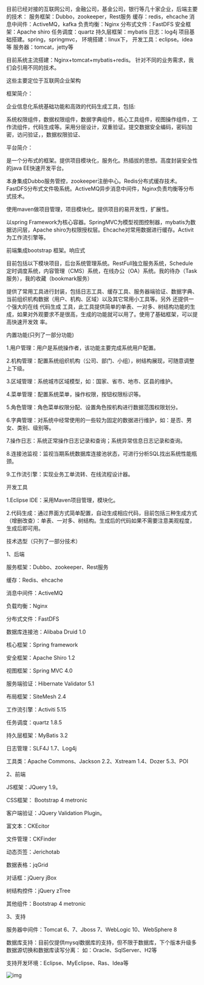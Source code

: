 目前已经对接的互联网公司，金融公司，基金公司，银行等几十家企业，后端主要的技术：
服务框架：Dubbo，zookeeper，Rest服务
缓存：redis，ehcache
消息中间件：ActiveMQ，kafka
负责均衡：Nginx
分布式文件：FastDFS
安全框架：Apache shiro
任务调度：quartz
持久层框架：mybatis
日志：log4j
项目基础搭建。spring，springmvc，
环境搭建：linux下，
开发工具：eclipse。idea等
服务器：tomcat，jetty等

目前系统主流搭建：Nginx+tomcat+mybatis+redis。
针对不同的业务需求，我们会引用不同的技术。

这些主要定位于互联网企业架构

框架简介：

企业信息化系统基础功能和高效的代码生成工具，包括:

系统权限组件，数据权限组件，数据字典组件，核心工具组件，视图操作组件，工作流组件，代码生成等。采用分层设计，双重验证。提交数据安全编码，密码加密，访问验证，，数据权限验证、

平台简介：

是一个分布式的框架。提供项目模块化，服务化。热插拔的思想。高度封装安全性的java EE快速开发平台。

本身集成Dubbo服务管控，zookeeper注册中心。Redis分布式缓存技术。FastDFS分布式文件吸系统。ActiveMQ异步消息中间件，Nginx负责均衡等分布式技术。

使用maven做项目管理，项目模块化。提供项目的易开发性，扩展性。

 

以spring Framework为核心容器。SpringMVC为模型视图控制器，mybatis为数据访问层，Apache shiro为权限授权层。Ehcache对常用数据进行缓存。Activit为工作流引擎等。

 

前端集成bootstrap 框架。响应式

目前包括以下模块项目，后台系统管理系统。RestFull独立服务系统，Schedule定时调度系统，内容管理（CMS）系统，在线办公（OA）系统。我的待办（Task服务），我的收藏（bookmark服务）

提供了常用工具进行封装，包括日志工具、缓存工具、服务器端验证、数据字典、当前组织机构数据（用户、机构、区域）以及其它常用小工具等。另外 还提供一个强大的在线 代码生成 工具，此工具提供简单的单表、一对多、树结构功能的生成，如果对外观要求不是很高，生成的功能就可以用了。使用了基础框架，可以提高快速开发效 率。

内置功能(只列了一部分功能)

1.用户管理：用户是系统操作者，该功能主要完成系统用户配置。

2.机构管理：配置系统组织机构（公司、部门、小组），树结构展现，可随意调整上下级。

3.区域管理：系统城市区域模型，如：国家、省市、地市、区县的维护。

4.菜单管理：配置系统菜单，操作权限，按钮权限标识等。

5.角色管理：角色菜单权限分配、设置角色按机构进行数据范围权限划分。

6.字典管理：对系统中经常使用的一些较为固定的数据进行维护，如：是否、男女、类别、级别等。

7.操作日志：系统正常操作日志记录和查询；系统异常信息日志记录和查询。

8.连接池监视：监视当期系统数据库连接池状态，可进行分析SQL找出系统性能瓶颈。

9.工作流引擎：实现业务工单流转、在线流程设计器。

开发工具

1.Eclipse IDE：采用Maven项目管理，模块化。

2.代码生成：通过界面方式简单配置，自动生成相应代码，目前包括三种生成方式（增删改查）：单表、一对多、树结构。生成后的代码如果不需要注意美观程度，生成后即可用。

技术选型（只列了一部分技术）

1、后端

服务框架：Dubbo、zookeeper、Rest服务

缓存：Redis、ehcache

消息中间件：ActiveMQ

负载均衡：Nginx

分布式文件：FastDFS

数据库连接池：Alibaba Druid 1.0

核心框架：Spring framework

安全框架：Apache Shiro 1.2

视图框架：Spring MVC 4.0

服务端验证：Hibernate Validator 5.1

布局框架：SiteMesh 2.4

工作流引擎：Activiti 5.15

任务调度：quartz 1.8.5

持久层框架：MyBatis 3.2

日志管理：SLF4J 1.7、Log4j

工具类：Apache Commons、Jackson 2.2、Xstream 1.4、Dozer 5.3、POI

2、前端

JS框架：JQuery 1.9。

CSS框架： Bootstrap 4 metronic

客户端验证：JQuery Validation Plugin。

富文本：CKEcitor

文件管理：CKFinder

动态页签：Jerichotab

数据表格：jqGrid

对话框：jQuery jBox

树结构控件：jQuery zTree

其他组件：Bootstrap 4 metronic

3、支持

服务器中间件：Tomcat 6、7、Jboss 7、WebLogic 10、WebSphere 8

数据库支持：目前仅提供mysql数据库的支持，但不限于数据库，下个版本升级多数据源切换和数据库读写分离： 如：Oracle、SqlServer、H2等

支持开发环境：Eclipse、MyEclipse、Ras、Idea等

![img](https://upload-images.jianshu.io/upload_images/5712789-0d98f0f88087c840.png?imageMogr2/auto-orient/strip%7CimageView2/2/w/1240)